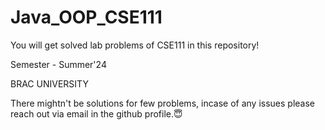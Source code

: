 # Java_OOP_CSE111

You will get solved lab problems of CSE111 in this repository! 

Semester - Summer'24

BRAC UNIVERSITY

There mightn't be solutions for few problems, incase of any issues please reach out via email in the github profile.😇
